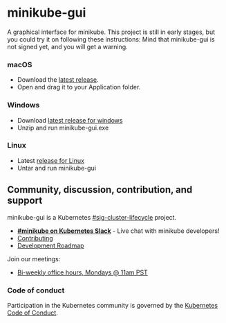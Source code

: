 # minikube-gui

A graphical interface for minikube.
This project is still in early stages, but you could try it on following these instructions:
Mind that minikube-gui is not signed yet, and you will get a warning.


### macOS
- Download the [latest release](https://github.com/kubernetes-sigs/minikube-gui/releases/latest/download/minikube-gui-macos.dmg). 
- Open and drag it to your Application folder.


### Windows

- Download [latest release for windows](https://github.com/kubernetes-sigs/minikube-gui/releases/latest/download/minikube-gui-windows.zip)
- Unzip and run minikube-gui.exe

### Linux 

- Latest [release for Linux](https://github.com/kubernetes-sigs/minikube-gui/releases/latest/download/minikube-gui-linux.tar.gz)
- Untar and run minikube-gui



## Community, discussion, contribution, and support

minikube-gui is a Kubernetes [#sig-cluster-lifecycle](https://github.com/kubernetes/community/tree/master/sig-cluster-lifecycle) project.

* [**#minikube on Kubernetes Slack**](https://kubernetes.slack.com) - Live chat with minikube developers!
* [Contributing](https://minikube.sigs.k8s.io/docs/contrib/)
* [Development Roadmap](https://minikube.sigs.k8s.io/docs/contrib/roadmap/)

Join our meetings:
* [Bi-weekly office hours, Mondays @ 11am PST](https://tinyurl.com/minikube-oh)

### Code of conduct

Participation in the Kubernetes community is governed by the [Kubernetes Code of Conduct](code-of-conduct.md).

[owners]: https://git.k8s.io/community/contributors/guide/owners.md
[Creative Commons 4.0]: https://git.k8s.io/website/LICENSE
